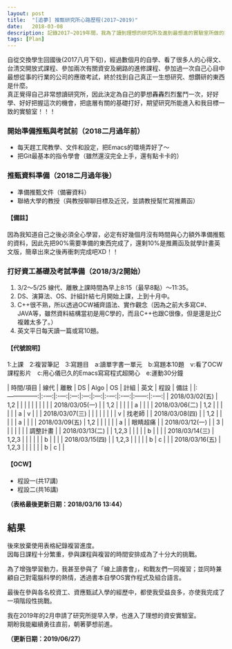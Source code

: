 ```yaml
---
layout: post
title:  "[追夢] 推甄研究所心路歷程(2017~2019)"
date:   2018-03-08
description: 記錄2017~2019年間，我為了讀到理想的研究所及進到最想進的實驗室所做的努力。
tags: [Plan]
---
```


自從交換學生回國後(2017八月下旬)，經過數個月的自學、看了很多人的心得文、台清交開放式課程、參加兩次有關資安及網路的進修課程、參加過一次自己心目中最想從事的行業的公司的應徵考試，終於找到自己真正一生想研究、想鑽研的東西是什麼。<br/>
真正覺得自己非常想讀研究所，因此決定為自己的夢想轟轟烈烈奮鬥一次，好好學、好好把握這次的機會，把底層有關的基礎打好，期望研究所能進入和我目標一致的實驗室！！！

### 開始準備推甄與考試前（2018二月過年前）
* 每天趕工爬教學、文件和設定，把Emacs的環境弄好了～<br/>
* 把Git最基本的指令學會（雖然還沒完全上手，還有點卡卡的）<br/>

### 推甄資料準備（2018二月過年後）
* 準備推甄文件（備審資料）
* 聯絡大學的教授（與教授聊聊目標及近況，並請教授幫忙寫推薦函）

#### 【備註】
因為我知道自己之後必須全心學習，必定有好幾個月沒有時間與心力額外準備推甄的資料，因此先把90%需要準備的東西完成了，還剩10%是推薦函及就學計畫英文版，簡章出來之後再衝刺完成吧XD！！

### 打好資工基礎及考試準備（2018/3/2開始）
<!--
乾淨的表格
| 時間/項目      | 線代 | 離散 | DS | 演算法 | OS | 計組計結 | 英文 | C/C++ | 備註 |
|-—————|——|——|-—|———|-—|-———|——|-——|——|
| 2018/03/02(五) |      |      |    |        |    |          |      |       |      |
| 2018/03/05(一) |      |      |    |        |    |          |      |       |      |
| 2018/03/06(二) |      |      |    |        |    |          |      |       |      |
| 2018/03/07(三) |      |      |    |        |    |          |      |       |      |
| 2018/03/08(四) |      |      |    |        |    |          |      |       |      |
-->
1. 3/2～5/25 線代、離散上課時間為早上8:15（最早8點）～11:35。
2. DS、演算法、OS、計組計結七月開始上課，上到十月中。
3. C++很不熟，所以透過OCW補齊語法、實作觀念（因為之前大多寫C#、JAVA等，雖然資料結構當初是用C學的，而且C++也跟C很像，但是還是比C複雜太多了。）
4. 英文平日每天讀一篇或寫10題。

#### 【代號說明】
1:上課　2:複習筆記　3:寫題目　a:讀單字書一單元　b:寫題本10題　v:看了OCW課程影片　c:用心儀已久的Emacs寫寫程式超開心　e:運動30分鐘

| 時間/項目      | 線代 | 離散 | DS | Algo | OS | 計組 | 英文 | 程設 | 備註 |
|:—————:|:-—:|:-—:|:—:|:—:|:—:|:-—:|:-—:|:——:|:-—:|
| 2018/03/02(五) |  1,2 |      |    |      |    |       |      |       |      |
| 2018/03/05(一) |      |  1,2 |    |      |    |       |   a  |       |      |
| 2018/03/06(二) |  1,2 |      |    |      |    |       |   a  |   v   |      |
| 2018/03/07(三) |      |      |    |      |    |       |      |   v   | 找老師 |
| 2018/03/08(四) |      |  1,2 |    |      |    |       |   a  |       |      |
| 2018/03/09(五) |  1,2 |      |    |      |    |       |   a  |       | 眼睛超痛 |
| 2018/03/12(一) |      |   3  |    |      |    |       |      |       | 調整計畫 |
| 2018/03/13(二) |      | 1,2,3 |    |      |    |       |   b  |       |      |
| 2018/03/14(三) | 1,2,3 |       |    |      |    |       |   b  |       |       |
| 2018/03/15(四) |      | 1,2,3 |    |      |    |       |   b  |   c   |       |
| 2018/03/16(五) | 1,2,3 |       |    |      |    |       |   b  |   c   |       |


#### 【OCW】
* 程設一(共17講)
* 程設二(共16講)

**（表格最後更新日期：2018/03/16 13:44）**


## 結果

後來放棄使用表格紀錄複習進度。<br/>
因每日課程十分繁重，參與課程與複習的時間安排成為了十分大的挑戰。

為了增強學習動力，我甚至參與了「線上讀書會」，和戰友們一同複習；並同時兼顧自己對電腦科學的熱情，透過書本自學OS實作程式及組合語言。

最後在參與各名校資工、資應甄試入學的經歷中，都使我受益良多，亦使我完成了一項階段性挑戰。

我在2019年的2月申請了研究所提早入學，也進入了理想的資安實驗室。<br/>
期盼我能繼續勇往直前，朝著夢想前進。

**（更新日期：2019/06/27）**